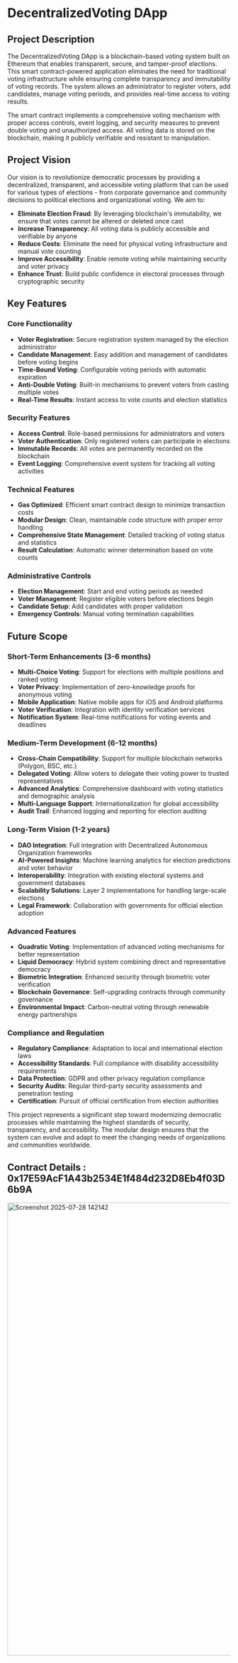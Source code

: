 # DecentralizedVoting DApp

## Project Description

The DecentralizedVoting DApp is a blockchain-based voting system built on Ethereum that enables transparent, secure, and tamper-proof elections. This smart contract-powered application eliminates the need for traditional voting infrastructure while ensuring complete transparency and immutability of voting records. The system allows an administrator to register voters, add candidates, manage voting periods, and provides real-time access to voting results.

The smart contract implements a comprehensive voting mechanism with proper access controls, event logging, and security measures to prevent double voting and unauthorized access. All voting data is stored on the blockchain, making it publicly verifiable and resistant to manipulation.

## Project Vision

Our vision is to revolutionize democratic processes by providing a decentralized, transparent, and accessible voting platform that can be used for various types of elections - from corporate governance and community decisions to political elections and organizational voting. We aim to:

- **Eliminate Election Fraud**: By leveraging blockchain's immutability, we ensure that votes cannot be altered or deleted once cast
- **Increase Transparency**: All voting data is publicly accessible and verifiable by anyone
- **Reduce Costs**: Eliminate the need for physical voting infrastructure and manual vote counting
- **Improve Accessibility**: Enable remote voting while maintaining security and voter privacy
- **Enhance Trust**: Build public confidence in electoral processes through cryptographic security

## Key Features

### Core Functionality
- **Voter Registration**: Secure registration system managed by the election administrator
- **Candidate Management**: Easy addition and management of candidates before voting begins
- **Time-Bound Voting**: Configurable voting periods with automatic expiration
- **Anti-Double Voting**: Built-in mechanisms to prevent voters from casting multiple votes
- **Real-Time Results**: Instant access to vote counts and election statistics

### Security Features
- **Access Control**: Role-based permissions for administrators and voters
- **Voter Authentication**: Only registered voters can participate in elections
- **Immutable Records**: All votes are permanently recorded on the blockchain
- **Event Logging**: Comprehensive event system for tracking all voting activities

### Technical Features
- **Gas Optimized**: Efficient smart contract design to minimize transaction costs
- **Modular Design**: Clean, maintainable code structure with proper error handling
- **Comprehensive State Management**: Detailed tracking of voting status and statistics
- **Result Calculation**: Automatic winner determination based on vote counts

### Administrative Controls
- **Election Management**: Start and end voting periods as needed
- **Voter Management**: Register eligible voters before elections begin
- **Candidate Setup**: Add candidates with proper validation
- **Emergency Controls**: Manual voting termination capabilities

## Future Scope

### Short-Term Enhancements (3-6 months)
- **Multi-Choice Voting**: Support for elections with multiple positions and ranked voting
- **Voter Privacy**: Implementation of zero-knowledge proofs for anonymous voting
- **Mobile Application**: Native mobile apps for iOS and Android platforms
- **Voter Verification**: Integration with identity verification services
- **Notification System**: Real-time notifications for voting events and deadlines

### Medium-Term Development (6-12 months)
- **Cross-Chain Compatibility**: Support for multiple blockchain networks (Polygon, BSC, etc.)
- **Delegated Voting**: Allow voters to delegate their voting power to trusted representatives
- **Advanced Analytics**: Comprehensive dashboard with voting statistics and demographic analysis
- **Multi-Language Support**: Internationalization for global accessibility
- **Audit Trail**: Enhanced logging and reporting for election auditing

### Long-Term Vision (1-2 years)
- **DAO Integration**: Full integration with Decentralized Autonomous Organization frameworks
- **AI-Powered Insights**: Machine learning analytics for election predictions and voter behavior
- **Interoperability**: Integration with existing electoral systems and government databases
- **Scalability Solutions**: Layer 2 implementations for handling large-scale elections
- **Legal Framework**: Collaboration with governments for official election adoption

### Advanced Features
- **Quadratic Voting**: Implementation of advanced voting mechanisms for better representation
- **Liquid Democracy**: Hybrid system combining direct and representative democracy
- **Biometric Integration**: Enhanced security through biometric voter verification
- **Blockchain Governance**: Self-upgrading contracts through community governance
- **Environmental Impact**: Carbon-neutral voting through renewable energy partnerships

### Compliance and Regulation
- **Regulatory Compliance**: Adaptation to local and international election laws
- **Accessibility Standards**: Full compliance with disability accessibility requirements
- **Data Protection**: GDPR and other privacy regulation compliance
- **Security Audits**: Regular third-party security assessments and penetration testing
- **Certification**: Pursuit of official certification from election authorities

This project represents a significant step toward modernizing democratic processes while maintaining the highest standards of security, transparency, and accessibility. The modular design ensures that the system can evolve and adapt to meet the changing needs of organizations and communities worldwide.

## Contract Details : 0x17E59AcF1A43b2534E1f484d232D8Eb4f03D6b9A
<img width="1919" height="1022" alt="Screenshot 2025-07-28 142142" src="https://github.com/user-attachments/assets/0e006fa7-792f-496b-8516-4603f0d68ef0" />

